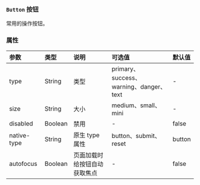 ### `Button` 按钮
常用的操作按钮。

<ClientOnly>
<template>
<demo-block>
<template #demo-title>基础按钮</template>
<template #component-body>
    <ha-row>
        <ha-button>默认按钮</ha-button>
        <ha-button type="primary">主要按钮</ha-button>
        <ha-button type="success">成功按钮</ha-button>
        <ha-button type="warning">警告按钮</ha-button>
        <ha-button type="danger">取消按钮</ha-button>
    </ha-row>
</template>
<template #component-remark>
    <div class="description">
        <p>使用type属性来定义 Button 的样式。</p>
    </div>
</template>
<template #component-code>

```javascript
<ha-row>
    <ha-button>默认按钮</ha-button>
    <ha-button type="primary">主要按钮</ha-button>
    <ha-button type="success">成功按钮</ha-button>
    <ha-button type="warning">警告按钮</ha-button>
    <ha-button type="danger">取消按钮</ha-button>
</ha-row>
```
</template>
</demo-block>
</template>



<template>
<demo-block>
<template #demo-title>禁用状态</template>
<template #component-body>
    <ha-row>
        <ha-button disabled>默认按钮</ha-button>
        <ha-button type="primary" disabled>主要按钮</ha-button>
        <ha-button type="success" disabled>成功按钮</ha-button>
        <ha-button type="warning" disabled>警告按钮</ha-button>
        <ha-button type="danger" disabled>取消按钮</ha-button>
    </ha-row>
</template>
<template #component-remark>
    <div class="description">
        <p>你可以使用disabled属性来定义按钮是否可用，它接受一个Boolean值。</p>
    </div>
</template>
<template #component-code>

```javascript
<ha-row>
    <ha-button disabled>默认按钮</ha-button>
    <ha-button type="primary" disabled>主要按钮</ha-button>
    <ha-button type="success" disabled>成功按钮</ha-button>
    <ha-button type="warning" disabled>警告按钮</ha-button>
    <ha-button type="danger" disabled>取消按钮</ha-button>
</ha-row>
```
</template>
</demo-block>
</template>


<template>
<demo-block>
<template #demo-title>文字按钮</template>
<template #component-body>
<ha-row>
    <ha-button type="text">文字按钮</ha-button>
    <ha-button type="text" disabled>文字按钮</ha-button>
    <ha-button type="text" size="medium">文字按钮</ha-button>
    <ha-button type="text" size="small">文字按钮</ha-button>
    <ha-button type="text" size="mini">文字按钮</ha-button>
</ha-row>
</template>
<template #component-remark>
    <div class="description">
        <p>没有边框和背景颜色的按钮</p>
    </div>
</template>
<template #component-code>

```javascript
<ha-row>
    <ha-button type="text">文字按钮</ha-button>
    <ha-button type="text" disabled>文字按钮</ha-button>
    <ha-button type="text" size="medium">文字按钮</ha-button>
    <ha-button type="text" size="small">文字按钮</ha-button>
    <ha-button type="text" size="mini">文字按钮</ha-button>
</ha-row>
```
</template>
</demo-block>
</template>



<template>
<demo-block>
<template #demo-title>不同尺寸</template>
<template #component-body>
<ha-row>
    <ha-button>默认按钮</ha-button>
    <ha-button size="medium">中等按钮</ha-button>
    <ha-button size="small">小型按钮</ha-button>
    <ha-button size="mini">超小按钮</ha-button>
</ha-row>
</template>
<template #component-remark>
    <div class="description">
        <p>额外的尺寸：medium、small、mini，通过设置size属性来配置它们。</p>
    </div>
</template>
<template #component-code>

```javascript
<ha-row>
    <ha-button>默认按钮</ha-button>
    <ha-button size="medium">中等按钮</ha-button>
    <ha-button size="small">小型按钮</ha-button>
    <ha-button size="mini">超小按钮</ha-button>
</ha-row>
```
</template>
</demo-block>
</template>
</ClientOnly>

### 属性
|  参数  | 类型  |  说明  | 可选值 | 默认值 |
| :-----| :---- | :---- | :---- | :---- |
| type | String | 类型 | primary、success、warning、danger、text | -
| size | String | 大小 | medium、small、mini | -
| disabled | Boolean | 禁用 | - | false
| native-type | String | 原生 type 属性 | button、submit、reset |button
| autofocus | Boolean | 页面加载时给按钮自动获取焦点 | - | false





<style>
[class*="ha-button_"]+[class*="ha-button_"] {
    margin-left: 10px
}

</style>